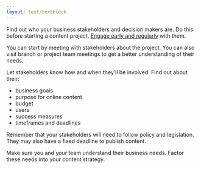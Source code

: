 ```yaml
---
layout: text/textblock
---
```


Find out who your business stakeholders and decision makers are. Do this before starting a content project. [Engage early and regularly](/content-strategy/getting-buy-in/know-your-stakeholders/#engage-early-and-regularly) with them.

You can start by meeting with stakeholders about the project. You can also visit branch or project team meetings to get a better understanding of their needs.

Let stakeholders know how and when they’ll be involved. Find out about their:
- business goals
- purpose for online content
- budget
- users
- success measures
- timeframes and deadlines

Remember that your stakeholders will need to follow policy and legislation. They may also have a fixed deadline to publish content.

Make sure you and your team understand their business needs. Factor these needs into your content strategy.
